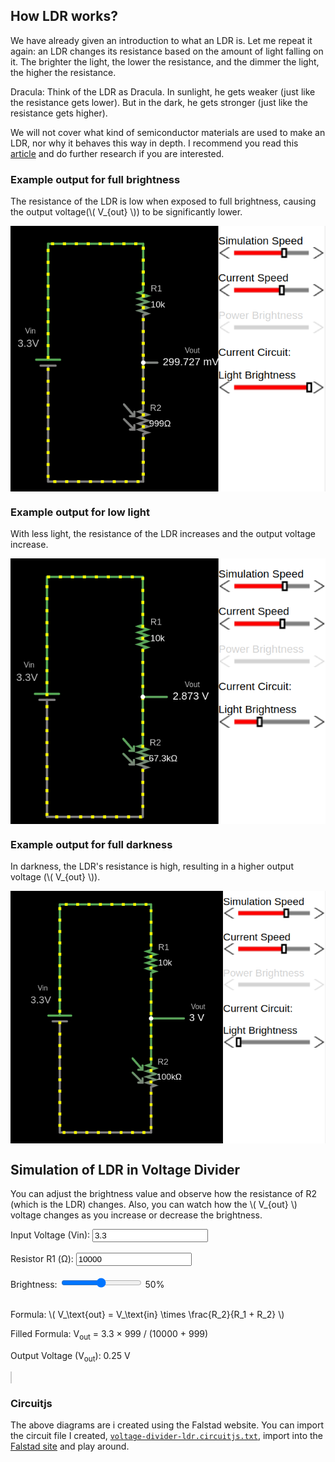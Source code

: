 ## How LDR works?

We have already given an introduction to what an LDR is. Let me repeat it again: an LDR changes its resistance based on the amount of light falling on it. The brighter the light, the lower the resistance, and the dimmer the light, the higher the resistance.

Dracula: Think of the LDR as Dracula. In sunlight, he gets weaker (just like the resistance gets lower). But in the dark, he gets stronger (just like the resistance gets higher).

We will not cover what kind of semiconductor materials are used to make an LDR, nor why it behaves this way in depth. I recommend you read this [article](https://www.elprocus.com/ldr-light-dependent-resistor-circuit-and-working/) and do further research if you are interested.

### Example output for full brightness
The resistance of the LDR is low when exposed to full brightness, causing the output voltage(\\( V_{out} \\)) to be significantly lower.

<img style="display: block; margin: auto;" alt="voltage-divider-ldr1" src="./images/voltage-divider-ldr1.png"/>


### Example output for low light
With less light, the resistance of the LDR increases and the output voltage increase.

<img style="display: block; margin: auto;" alt="voltage-divider-ldr2" src="./images/voltage-divider-ldr2.png"/>

### Example output for full darkness
In darkness, the LDR's resistance is high, resulting in a higher output voltage (\\( V_{out} \\)).

<img style="display: block; margin: auto;" alt="voltage-divider-ldr3" src="./images/voltage-divider-ldr3.png"/>


## Simulation of LDR in Voltage Divider
You can adjust the brightness value and observe how the resistance of R2 (which is the LDR) changes. Also, you can watch how the \\( V_{out} \\) voltage changes as you increase or decrease the brightness.

<style>
canvas {
    border: 1px solid #ccc;
    margin-top: 20px;
    background:white;
}
</style>
<label for="vin">Input Voltage (Vin):</label>
<input type="number" id="vin" step="0.01" value="3.3" oninput="updateAndCalculate()"><br><br>
<label for="r1">Resistor R1 (Ω):</label>
<input type="number" id="r1" step="1" value="10000" oninput="updateAndCalculate()"><br><br>
<label for="brightness">Brightness:</label>
<input type="range" id="brightness" min="0" max="100" value="50" oninput="updateAndCalculate()">
<span id="brightnessValue">50</span>%<br><br>
<p class="formula" id="formula">
    Formula: \( V_\text{out} = V_\text{in} \times \frac{R_2}{R_1 + R_2} \)
</p>
<p class="formula" id="filledFormula">
    Filled Formula: V<sub>out</sub> = 3.3 × 999 / (10000 + 999)
</p>
<p id="result">Output Voltage (V<sub>out</sub>): 0.25 V</p>
<canvas id="circuitCanvas" width="600" height="400"></canvas>


### Circuitjs 
The above diagrams are i created using the Falstad website. You can import the circuit file I created, [`voltage-divider-ldr.circuitjs.txt`](./voltage-divider-ldr.circuitjs.txt), import into the [Falstad site](https://www.falstad.com/circuit/) and play around.
 

<script>
        function updateAndCalculate() {
            updateFormula();
            calculateVoltage();
            drawCircuit();
        }
        function updateFormula() {
            const vin = parseFloat(document.getElementById('vin').value) || 0;
            const r1 = parseFloat(document.getElementById('r1').value) || 0;
            const brightness = parseFloat(document.getElementById('brightness').value);
            const rMin = 999;
            const rMax = 100000;
            const r2 = rMin + (rMax - rMin) * (100 - brightness) / 100;
            document.getElementById('filledFormula').innerHTML = 
                `Filled Formula: V<sub>out</sub> = ${vin.toFixed(2)} × ${r2.toFixed(2)} / (${r1} + ${r2.toFixed(2)})`;
        }
        function calculateVoltage() {
            const vin = parseFloat(document.getElementById('vin').value);
            const r1 = parseFloat(document.getElementById('r1').value);
            const brightness = parseFloat(document.getElementById('brightness').value);
            const rMin = 999;
            const rMax = 100000;
            const r2 = rMin + (rMax - rMin) * (100 - brightness) / 100;
            document.getElementById('brightnessValue').textContent = brightness;
            if (isNaN(vin) || isNaN(r1) || r1 <= 0 || r2 <= 0) {
                document.getElementById('result').textContent = 
                    "Please enter valid positive numbers for all fields.";
                return;
            }
            const vout = vin * (r2 / (r1 + r2));
            document.getElementById('result').innerHTML = 
                `Output Voltage (V<sub>out</sub>): ${vout.toFixed(2)} V`;
        }
        function drawZigZagResistor(ctx, x, y, width, height) {
            const segments = 6;
            const step = height / segments;
            const segmentWidth = width / 2;
            ctx.beginPath();
            ctx.moveTo(x, y);
            for (let i = 0; i < segments; i++) {
                const offset = (i % 2 === 0) ? segmentWidth : -segmentWidth;
                ctx.lineTo(x + offset, y + step * (i + 1));
            }
            const finalOffset = (segments % 2 === 0) ? segmentWidth : -segmentWidth;
            ctx.lineTo(x + 1, y + height + 4);
            ctx.lineWidth = 2;
            ctx.stroke();
        }
        function drawArrow(ctx, x, y, length, angle) {
            ctx.beginPath();
            ctx.moveTo(x, y);
            ctx.lineTo(x + length * Math.cos(angle), y + length * Math.sin(angle));
            ctx.lineWidth = 1;
            ctx.stroke();
            const arrowSize = 11;
            const angleLeft = angle + Math.PI / 6;
            const angleRight = angle - Math.PI / 6;
            ctx.beginPath();
            ctx.moveTo(x + length * Math.cos(angle), y + length * Math.sin(angle));
            ctx.lineTo(x + (length - arrowSize) * Math.cos(angleLeft), y + (length - arrowSize) * Math.sin(angleLeft));
            ctx.moveTo(x + length * Math.cos(angle), y + length * Math.sin(angle));
            ctx.lineTo(x + (length - arrowSize) * Math.cos(angleRight), y + (length - arrowSize) * Math.sin(angleRight));
            ctx.stroke();
        }
        function drawGroundSymbol(ctx, x, y) {
            const lineSpacing = 5;
            const topLineWidth = 20;
            ctx.beginPath();
            ctx.moveTo(x - topLineWidth / 2, y);
            ctx.lineTo(x + topLineWidth / 2, y);
            ctx.stroke();
            const middleLineWidth = topLineWidth * 0.6;
            ctx.beginPath();
            ctx.moveTo(x - middleLineWidth / 2, y + lineSpacing);
            ctx.lineTo(x + middleLineWidth / 2, y + lineSpacing);
            ctx.stroke();
            const bottomLineWidth = middleLineWidth * 0.6;
            ctx.beginPath();
            ctx.moveTo(x - bottomLineWidth / 2, y + 2 * lineSpacing);
            ctx.lineTo(x + bottomLineWidth / 2, y + 2 * lineSpacing);
            ctx.stroke();
        }
        function formatResistance(resistance) {
            return resistance >= 1000
                ? `${(resistance / 1000).toFixed(1)} kΩ`
                : `${resistance.toFixed(0)} Ω`;
        }
        function drawCircuit() {
            const canvas = document.getElementById('circuitCanvas');
            const ctx = canvas.getContext('2d');
            const vin = parseFloat(document.getElementById('vin').value) || 0;
            const r1 = parseFloat(document.getElementById('r1').value) || 0;
            const brightness = parseFloat(document.getElementById('brightness').value);

            const rMin = 999;
            const rMax = 100000;

            const r2 = rMin + (rMax - rMin) * (100 - brightness) / 100;

            const vout = (r1 + r2) !== 0 ? (vin * (r2 / (r1 + r2))) : 0;

            ctx.clearRect(0, 0, canvas.width, canvas.height);

            ctx.fillStyle = 'black';
            ctx.font = '14px Arial';

            ctx.fillText(`V_in: ${vin.toFixed(2)} V`, 38, 96);
            ctx.beginPath();
            ctx.moveTo(100, 100);
            ctx.lineTo(150, 100);
            ctx.stroke();

            ctx.moveTo(130, 100);
            ctx.lineTo(170, 100);
            ctx.stroke();

            ctx.beginPath();
            ctx.moveTo(170, 100);
            ctx.lineTo(170, 130);
            ctx.stroke();

            ctx.fillText(`R1: ${formatResistance(r1)}`, 200, 155);
            drawZigZagResistor(ctx, 170, 130, 23, 40);

            ctx.beginPath();
            ctx.moveTo(170, 175);
            ctx.lineTo(170, 230);
            ctx.stroke();

            ctx.fillText(`R2: ${formatResistance(r2)}`, 200, 256);
            drawZigZagResistor(ctx, 170, 230, 20, 40);

            const arrowX = 170;
            const arrowY = 220;
            const angle = Math.PI / 4;

            drawArrow(ctx, arrowX - 30, arrowY, 25, angle);
            drawArrow(ctx, arrowX - 33, arrowY + 22, 25, angle);

            ctx.beginPath();
            ctx.moveTo(170, 275);
            ctx.lineTo(170, 300);
            ctx.stroke();
            ctx.fillText('Ground', 160, 330);
            
            drawGroundSymbol(ctx, 170, 300);

            ctx.beginPath();
            ctx.moveTo(170, 200);
            ctx.lineTo(270, 200);
            ctx.stroke();
            ctx.fillText(`V_out: ${vout.toFixed(2)} V`, 280, 203);
        }

        updateAndCalculate();
    </script>
